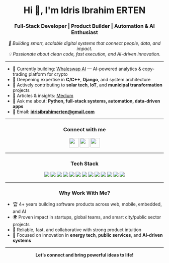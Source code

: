 <h1 align="center">Hi 👋, I'm Idris Ibrahim ERTEN</h1>
<h3 align="center">Full-Stack Developer | Product Builder | Automation & AI Enthusiast</h3>
<p align="center">
  <em>
    🚀 Building smart, scalable digital systems that connect people, data, and impact.<br>
    💡 Passionate about clean code, fast execution, and AI-driven innovation.
  </em>
</p>

---

- 🔭 Currently building: [Whaleswap AI](https://whaleswap.ai) — AI-powered analytics & copy-trading platform for crypto
- 🌱 Deepening expertise in **C/C++**, **Django**, and system architecture
- 👯 Actively contributing to **solar tech**, **IoT**, and **municipal transformation** projects
- 📝 Articles & insights: [Medium](https://medium.com/@idrisibrahimerten)
- 💬 Ask me about: **Python, full-stack systems, automation, data-driven apps**
- 📧 Email: **idrisibrahimerten@gmail.com**

---

<h3 align="center">Connect with me</h3>
<p align="center">
  <a href="https://linkedin.com/in/idrisibrahimerten" target="blank"><img src="https://img.shields.io/badge/LinkedIn-blue?logo=linkedin" height="30"/></a>
  <a href="https://medium.com/@idrisibrahimerten" target="blank"><img src="https://img.shields.io/badge/Medium-black?logo=medium" height="30"/></a>
  <a href="https://www.youtube.com/@yazlmcininargeofisi" target="blank"><img src="https://img.shields.io/badge/YouTube-red?logo=youtube" height="30"/></a>
</p>

---

<h3 align="center">Tech Stack</h3>
<p align="center">
  <img src="https://img.shields.io/badge/Python-3776AB?logo=python&logoColor=white&style=for-the-badge"/>
  <img src="https://img.shields.io/badge/Django-092E20?logo=django&logoColor=white&style=for-the-badge"/>
  <img src="https://img.shields.io/badge/React-20232A?logo=react&logoColor=61DAFB&style=for-the-badge"/>
  <img src="https://img.shields.io/badge/React_Native-20232A?logo=react&logoColor=61DAFB&style=for-the-badge"/>
  <img src="https://img.shields.io/badge/Node.js-339933?logo=node.js&logoColor=white&style=for-the-badge"/>
  <img src="https://img.shields.io/badge/Next.js-000000?logo=next.js&logoColor=white&style=for-the-badge"/>
  <img src="https://img.shields.io/badge/TailwindCSS-06B6D4?logo=tailwindcss&logoColor=white&style=for-the-badge"/>
  <img src="https://img.shields.io/badge/PostgreSQL-4169E1?logo=postgresql&logoColor=white&style=for-the-badge"/>
  <img src="https://img.shields.io/badge/MongoDB-47A248?logo=mongodb&logoColor=white&style=for-the-badge"/>
  <img src="https://img.shields.io/badge/Docker-2496ED?logo=docker&logoColor=white&style=for-the-badge"/>
  <img src="https://img.shields.io/badge/Linux-FCC624?logo=linux&logoColor=black&style=for-the-badge"/>
  <img src="https://img.shields.io/badge/C/C++-00599C?logo=c&logoColor=white&style=for-the-badge"/>
  <img src="https://img.shields.io/badge/Firebase-FFCA28?logo=firebase&logoColor=black&style=for-the-badge"/>
</p>

---

<h3 align="center">Why Work With Me?</h3>

- 🏆 4+ years building software products across web, mobile, embedded, and AI
- 🌍 Proven impact in startups, global teams, and smart city/public sector projects
- 🤝 Reliable, fast, and collaborative with strong product intuition
- 🧰 Focused on innovation in **energy tech**, **public services**, and **AI-driven systems**

---

<p align="center">
  <b>Let’s connect and bring powerful ideas to life!</b>
</p>
